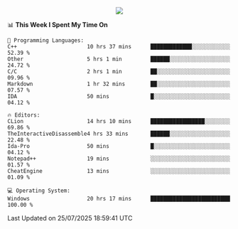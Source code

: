 <p align="center">
  <img src="https://readme-typing-svg.herokuapp.com?font=Cascadia+Code&weight=600&size=20&duration=5000&pause=1000&color=FFFFFF&center=true&vCenter=true&width=500&lines=IF+I'M+NOT+WORKING+-+IT+MEANS+I'M+DEAD+💀" />
</p>

<!--START_SECTION:waka-->
📊 **This Week I Spent My Time On** 

```text
💬 Programming Languages: 
C++                      10 hrs 37 mins      █████████████░░░░░░░░░░░░   52.39 % 
Other                    5 hrs 1 min         ██████░░░░░░░░░░░░░░░░░░░   24.72 % 
C/C                      2 hrs 1 min         ██░░░░░░░░░░░░░░░░░░░░░░░   09.96 % 
Markdown                 1 hr 32 mins        ██░░░░░░░░░░░░░░░░░░░░░░░   07.57 % 
IDA                      50 mins             █░░░░░░░░░░░░░░░░░░░░░░░░   04.12 % 

🔥 Editors: 
CLion                    14 hrs 10 mins      █████████████████░░░░░░░░   69.86 % 
TheInteractiveDisassemble4 hrs 33 mins       ██████░░░░░░░░░░░░░░░░░░░   22.48 % 
Ida-Pro                  50 mins             █░░░░░░░░░░░░░░░░░░░░░░░░   04.12 % 
Notepad++                19 mins             ░░░░░░░░░░░░░░░░░░░░░░░░░   01.57 % 
CheatEngine              13 mins             ░░░░░░░░░░░░░░░░░░░░░░░░░   01.09 % 

💻 Operating System: 
Windows                  20 hrs 17 mins      █████████████████████████   100.00 % 
```


 Last Updated on 25/07/2025 18:59:41 UTC
<!--END_SECTION:waka-->
